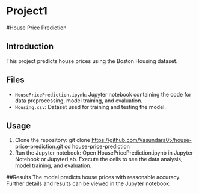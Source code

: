 # Project1
#House Price Prediction

## Introduction
This project predicts house prices using the Boston Housing dataset.

## Files
- `HousePricePrediction.ipynb`: Jupyter notebook containing the code for data preprocessing, model training, and evaluation.
- `Housing.csv`: Dataset used for training and testing the model.

## Usage
1. Clone the repository:
   git clone https://github.com/Vasundara05/house-price-prediction.git
   cd house-price-prediction
2. Run the Jupyter notebook:
Open HousePricePrediction.ipynb in Jupyter Notebook or JupyterLab.
Execute the cells to see the data analysis, model training, and evaluation.

##Results
The model predicts house prices with reasonable accuracy. Further details and results can be viewed in the Jupyter notebook.

